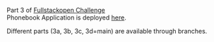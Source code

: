 Part 3 of [Fullstackopen Challenge](https://fullstackopen.com/)  
Phonebook Application is deployed [here](https://falling-rain-9813.fly.dev/).

Different parts (3a, 3b, 3c, 3d=main) are available through branches.
